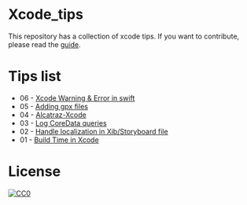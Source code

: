 # Xcode_tips

This repository has a collection of xcode tips. 
If you want to contribute, please read the [guide](https://github.com/MallowTech/Xcode_tips/blob/master/CONTRIBUTING.md).


# Tips list

- 06 - [Xcode Warning & Error in swift](https://github.com/MallowTech/Xcode_tips/blob/master/xcode_tips/2016-06-09-Xcode-showing-Warning-and-Error/2016-06-09-Xcode-showing-Warning-and-Error.md)
- 05 - [Adding gpx files](https://github.com/MallowTech/Xcode_tips/blob/master/xcode_tips/2016-06-04-Adding_gpx_files/2016-06-04-Adding_gpx_files.md)
- 04 - [Alcatraz-Xcode](https://github.com/MallowTech/Xcode_tips/blob/master/xcode_tips/2016-05-20-Alcatraz-package-manager-in-Xcode/2016-05-20-Alcatraz-package-manager-in-Xcode.md)
- 03 - [Log CoreData queries](https://github.com/MallowTech/Xcode_tips/blob/master/xcode_tips/2016-04-27-Log-Core-Data-Queries/2016-04-27-Log-Core-Data-Queries.md)
- 02 - [Handle localization in Xib/Storyboard file](https://github.com/MallowTech/Xcode_tips/blob/master/xcode_tips/2016-04-26-Hanlde_XibFile_Localisation-in-Xcode/2016-04-26-Hanlde_XibFile_Localisation-in-Xcode.md)
- 01 - [Build Time in Xcode](https://github.com/MallowTech/Xcode_tips/blob/master/xcode_tips/2016-04-26-Build-Time-in-Xcode/2016-04-26-Build-Time-in-Xcode.md)


# License
<p xmlns:dct="http://purl.org/dc/terms/" xmlns:vcard="http://www.w3.org/2001/vcard-rdf/3.0#">
  <a rel="license"
     href="http://creativecommons.org/publicdomain/zero/1.0/">
    <img src="http://i.creativecommons.org/p/zero/1.0/88x31.png" style="border-style: none;" alt="CC0" />
  </a>
  <br />